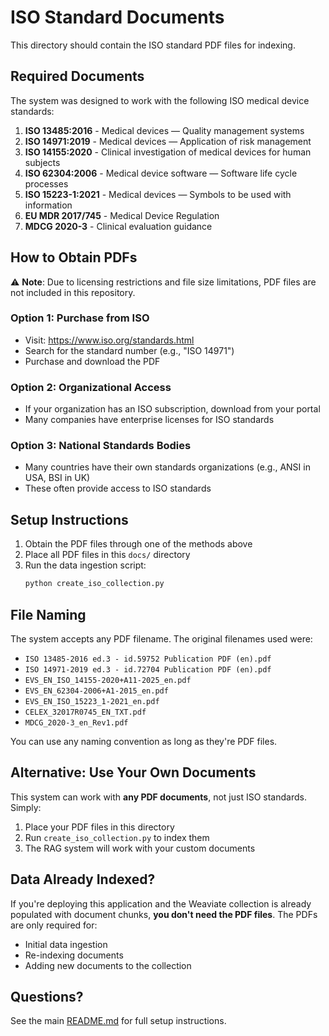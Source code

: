 # ISO Standard Documents

This directory should contain the ISO standard PDF files for indexing.

## Required Documents

The system was designed to work with the following ISO medical device standards:

1. **ISO 13485:2016** - Medical devices — Quality management systems
2. **ISO 14971:2019** - Medical devices — Application of risk management
3. **ISO 14155:2020** - Clinical investigation of medical devices for human subjects
4. **ISO 62304:2006** - Medical device software — Software life cycle processes
5. **ISO 15223-1:2021** - Medical devices — Symbols to be used with information
6. **EU MDR 2017/745** - Medical Device Regulation
7. **MDCG 2020-3** - Clinical evaluation guidance

## How to Obtain PDFs

⚠️ **Note**: Due to licensing restrictions and file size limitations, PDF files are not included in this repository.

### Option 1: Purchase from ISO
- Visit: https://www.iso.org/standards.html
- Search for the standard number (e.g., "ISO 14971")
- Purchase and download the PDF

### Option 2: Organizational Access
- If your organization has an ISO subscription, download from your portal
- Many companies have enterprise licenses for ISO standards

### Option 3: National Standards Bodies
- Many countries have their own standards organizations (e.g., ANSI in USA, BSI in UK)
- These often provide access to ISO standards

## Setup Instructions

1. Obtain the PDF files through one of the methods above
2. Place all PDF files in this `docs/` directory
3. Run the data ingestion script:
   ```bash
   python create_iso_collection.py
   ```

## File Naming

The system accepts any PDF filename. The original filenames used were:
- `ISO 13485-2016 ed.3 - id.59752 Publication PDF (en).pdf`
- `ISO 14971-2019 ed.3 - id.72704 Publication PDF (en).pdf`
- `EVS_EN_ISO_14155-2020+A11-2025_en.pdf`
- `EVS_EN_62304-2006+A1-2015_en.pdf`
- `EVS_EN_ISO_15223_1-2021_en.pdf`
- `CELEX_32017R0745_EN_TXT.pdf`
- `MDCG_2020-3_en_Rev1.pdf`

You can use any naming convention as long as they're PDF files.

## Alternative: Use Your Own Documents

This system can work with **any PDF documents**, not just ISO standards. Simply:
1. Place your PDF files in this directory
2. Run `create_iso_collection.py` to index them
3. The RAG system will work with your custom documents

## Data Already Indexed?

If you're deploying this application and the Weaviate collection is already populated with document chunks, **you don't need the PDF files**. The PDFs are only required for:
- Initial data ingestion
- Re-indexing documents
- Adding new documents to the collection

## Questions?

See the main [README.md](../README.md) for full setup instructions.
